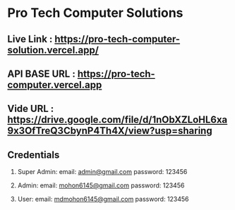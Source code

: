 # Pro Tech Computer Solutions

## Live Link : https://pro-tech-computer-solution.vercel.app/

## API BASE URL : https://pro-tech-computer.vercel.app

## Vide URL : https://drive.google.com/file/d/1nObXZLoHL6xa9x3OfTreQ3CbynP4Th4X/view?usp=sharing

## Credentials

1. Super Admin:
   email: admin@gmail.com
   password: 123456

2. Admin:
   email: mohon6145@gmail.com
   password: 123456

3. User:
   email: mdmohon6145@gmail.com
   password: 123456
